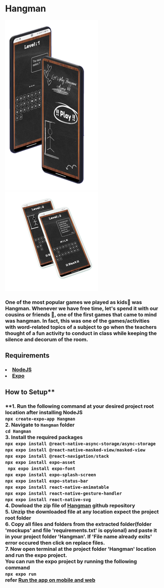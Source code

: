 # **Hangman**
<img src="./mockups/two-standing-smartphones-mockup-transparent.png" width=300><br>
<img src="./mockups/white-blank-screens-mockup-transparent.png" width=300><br>
### **One of the most popular games we played as kids🧒 was Hangman. Whenever we have free time, let's spend it with our cousins or friends 🤝, one of the first games that came to mind was hangman. In fact, this was one of the games/activities with word-related topics of a subject to go when the teachers thought of a fun activity to conduct in class while keeping the silence and decorum of the room.**

## **Requirements**
### **<li><a href="https://nodejs.org/en">NodeJS</a></li><li><a href="https://docs.expo.dev/">Expo</a></li>**

## How to Setup**
### **1. Run the following command at your desired project root location after installing NodeJS<br>```npx create-expo-app Hangman```<br>2. Navigate to `Hangman` folder<br>```cd Hangman```<br>3. Install the required packages<br>```npx expo install @react-native-async-storage/async-storage```<br>```npx expo install @react-native-masked-view/masked-view```<br>```npx expo install @react-navigation/stack```<br>```npx expo install expo-asset```<br>``` npx expo install expo-font```<br>```npx expo install expo-splash-screen```<br>```npx expo install expo-status-bar```<br>```npx expo install react-native-animatable```<br>```npx expo install react-native-gesture-handler```<br>```npx expo install react-native-svg```<br>4. Dowload the zip file of <a href="">Hangman</a> github repository<br>5. Unzip the downloaded file at any location expect the project root folder<br>6. Copy all files and folders from the extracted folder(folder 'mockups' and file 'requirements.txt' is opyional) and paste it in your project folder 'Hangman'. If 'File name already exits' error occured then click on replace files.<br>7. Now open terminal at the project folder 'Hangman' location and run the expo project.<br>You can run the expo project by running the following command<br>```npx expo run```<br>refer <a href="https://docs.expo.dev/tutorial/create-your-first-app/#run-the-app-on-mobile-and-web">Run the app on mobile and web</a>